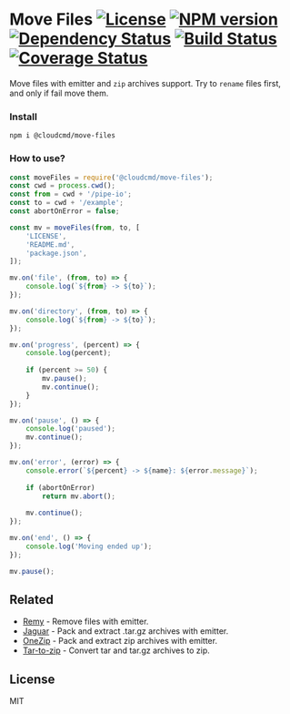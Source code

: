 # Move Files [![License][LicenseIMGURL]][LicenseURL] [![NPM version][NPMIMGURL]][NPMURL] [![Dependency Status][DependencyStatusIMGURL]][DependencyStatusURL] [![Build Status][BuildStatusIMGURL]][BuildStatusURL] [![Coverage Status][CoverageIMGURL]][CoverageURL]

Move files with emitter and `zip` archives support. Try to `rename` files first, and only if fail move them.

### Install

```
npm i @cloudcmd/move-files
```

### How to use?

```js
const moveFiles = require('@cloudcmd/move-files');
const cwd = process.cwd();
const from = cwd + '/pipe-io';
const to = cwd + '/example';
const abortOnError = false;

const mv = moveFiles(from, to, [
    'LICENSE',
    'README.md',
    'package.json',
]);

mv.on('file', (from, to) => {
    console.log(`${from} -> ${to}`);
});

mv.on('directory', (from, to) => {
    console.log(`${from} -> ${to}`);
});

mv.on('progress', (percent) => {
    console.log(percent);
    
    if (percent >= 50) {
        mv.pause();
        mv.continue();
    }
});

mv.on('pause', () => {
    console.log('paused');
    mv.continue();
});

mv.on('error', (error) => {
    console.error(`${percent} -> ${name}: ${error.message}`);
    
    if (abortOnError)
        return mv.abort();
    
    mv.continue();
});

mv.on('end', () => {
    console.log('Moving ended up');
});

mv.pause();
```

## Related

- [Remy](https://github.com/coderaiser/node-remy "Remy") - Remove files with emitter.
- [Jaguar](https://github.com/coderaiser/node-jaguar "Jaguar") - Pack and extract .tar.gz archives with emitter.
- [OneZip](https://github.com/coderaiser/node-onezip "OneZip") - Pack and extract zip archives with emitter.
- [Tar-to-zip](https://github.com/coderaiser/node-tar-to-zip "tar-to-zip") - Convert tar and tar.gz archives to zip.

## License

MIT

[NPMIMGURL]: https://img.shields.io/npm/v/@cloudcmd/move-files.svg?style=flat
[BuildStatusURL]: https://github.com/cloudcmd/move-files/actions
[BuildStatusIMGURL]: https://github.com/cloudcmd/move-files/workflows/CI/badge.svg
[DependencyStatusIMGURL]: https://img.shields.io/david/cloudcmd/move-files.svg?style=flat
[LicenseIMGURL]: https://img.shields.io/badge/license-MIT-317BF9.svg?style=flat
[CoverageIMGURL]: https://coveralls.io/repos/cloudcmd/move-files/badge.svg?branch=master&service=github
[NPMURL]: https://npmjs.org/package/@cloudcmd/move-files "npm"
[DependencyStatusURL]: https://david-dm.org/cloudcmd/move-files "Dependency Status"
[LicenseURL]: https://tldrlegal.com/license/mit-license "MIT License"
[CoverageURL]: https://coveralls.io/github/cloudcmd/move-files?branch=master
